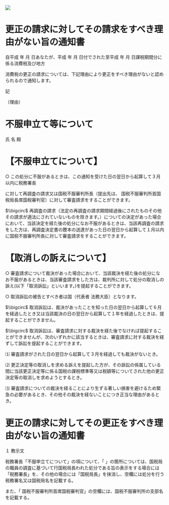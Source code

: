 ![](https://www.nta.go.jp/tmp/b2ee3b56-4b30-4f69-8707-4ab8452578d3/images/dcf21bf143b50a7fb9fd976024d0bea6eb8f86202bc6c5602cca6580bd173ef7.jpg)

# 更正の請求に対してその請求をすべき理由がない旨の通知書

自平成 年 月 日あなたが、平成 年 月 日付でされた至平成 年 月 日課税期間分に係る消費税及び地方

消費税の更正の請求については、下記理由により更正をすべき理由がないと認められるので通知します。

記

（理由）

# 不服申立て等について

氏 名 殿

# 【不服申立てについて】

○ この処分に不服があるときは、この通知を受けた日の翌日から起算して３月以内に税務署長

に対して再調査の請求又は国税不服審判所長（提出先は、 国税不服審判所首国税局長席国税審判官）に対して審査請求をすることができます。

$\\bigcirc$ 再調査の請求（法定の再調査の請求期間経過後にされたものその他その請求が適法にされていないものを除きます。）についての決定があった場合において、当該決定を経た後の処分になお不服があるときは、当該再調査の請求をした方は、再調査決定書の謄本の送達があった日の翌日から起算して１月以内に国税不服審判所長に対して審査請求をすることができます。

# 【取消しの訴えについて】

○ 審査請求について裁決があった場合において、当該裁決を経た後の処分になお不服があるときは、当該審査請求をした方は、裁判所に対して処分の取消しの訴え(以下「取消訴訟」といいます。)を提起することができます。

○ 取消訴訟の被告とすべき者は国（代表者 法務大臣）となります。

$\\bigcirc$ 取消訴訟は、裁決があったことを知った日の翌日から起算して６月を経過したとき又は当該裁決の日の翌日から起算して１年を経過したときは、提起することができません。

$\\bigcirc$ 取消訴訟は、審査請求に対する裁決を経た後でなければ提起することができませんが、次のいずれかに該当するときは、審査請求に対する裁決を経ずして訴訟を提起することができます。

⑴ 審査請求がされた日の翌日から起算して３月を経過しても裁決がないとき。

⑵ 更正決定等の取消しを求める訴えを提起した方が、その訴訟の係属している間に当該更正決定等に係る国税の課税標準等又は税額等についてされた他の更正決定等の取消しを求めようとするとき。

⑶ 審査請求についての裁決を経ることにより生ずる著しい損害を避けるため緊急の必要があるとき、その他その裁決を経ないことにつき正当な理由があるとき。

# 更正の請求に対してその更正をすべき理由がない旨の通知書

１ 教示文

税務署長「不服申立てについて」の項について、「 」の箇所については、国税局の職員の調査に基づいて行国税局長われた処分である旨の表示をする場合には「税務署長」を、その他の場合には「国税局長」を抹消し、空欄には処分を行う税務署名又は国税局名を記載する。

また、「 国税不服審判所首席国税審判官」の空欄には、国税不服審判所の支部名を記載する。